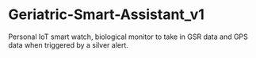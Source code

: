 # Geriatric-Smart-Assistant_v1
Personal IoT smart watch, biological monitor to take in GSR data and GPS data when triggered by a silver alert.  
